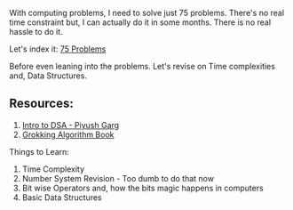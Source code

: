 With computing problems, I need to solve just 75 problems. There's no real time constraint but, I can actually do it in some months. There is no real hassle to do it. 

Let's index it:
[75 Problems](https://www.techinterviewhandbook.org/grind75)

Before even leaning into the problems. Let's revise on Time complexities and, Data Structures. 

## Resources:
1. [Intro to DSA - Piyush Garg](https://codedamn.com/learn/data-structures-algorithms)
2. [Grokking Algorithm Book](https://www.goodreads.com/book/show/22847284-grokking-algorithms-an-illustrated-guide-for-programmers-and-other-curio)

Things to Learn: 
1. Time Complexity
2. Number System Revision - Too dumb to do that now
3. Bit wise Operators and, how the bits magic happens in computers
4. Basic Data Structures

